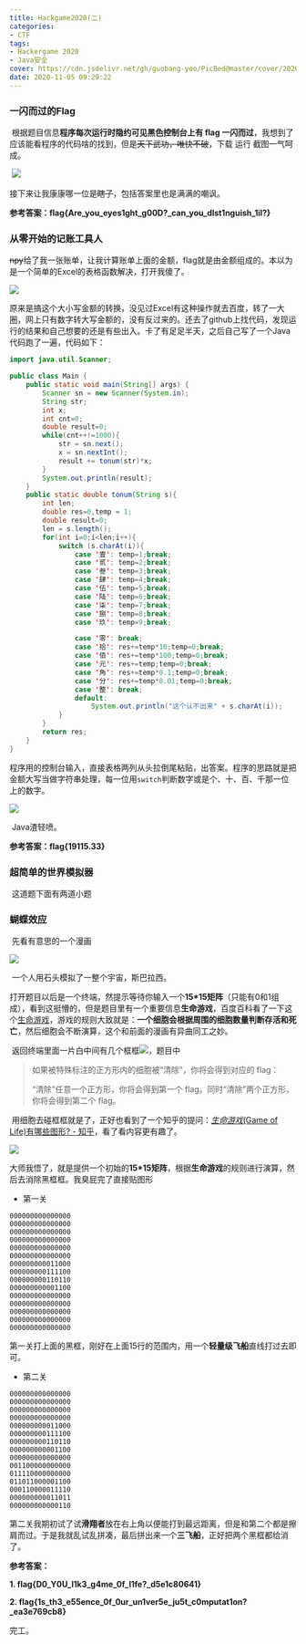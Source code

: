 ```yaml
---
title: Hackgame2020(二)
categories:
- CTF
tags:
- Hackergame 2020
- Java安全
cover: https://cdn.jsdelivr.net/gh/guobang-yoo/PicBed@master/cover/20201111123547.png
date: 2020-11-05 09:29:22
---
```



### 一闪而过的Flag

​	根据题目信息**程序每次运行时隐约可见黑色控制台上有 flag 一闪而过**，我想到了应该能看程序的代码啥的找到，但是~~天下武功，唯快不破~~，下载 运行 截图一气呵成。

​	![](https://s1.ax1x.com/2020/11/09/B7TOUA.png)

​	接下来让我康康哪一位是~~瞎子~~，包括答案里也是满满的嘲讽。

**参考答案：flag{Are_you_eyes1ght_g00D?_can_you_dIst1nguish_1iI?}**



### 从零开始的记账工具人

​	~~npy~~给了我一张账单，让我计算账单上面的金额，flag就是由金额组成的。本以为是一个简单的Excel的表格函数解决，打开我傻了。

![](https://s1.ax1x.com/2020/11/05/B2Flxf.png)

​	原来是搞这个大小写金额的转换，没见过Excel有这种操作就去百度，转了一大圈，网上只有数字转大写金额的，没有反过来的。还去了github上找代码，发现运行的结果和自己想要的还是有些出入。卡了有足足半天，之后自己写了一个Java代码跑了一遍，代码如下：

```java
import java.util.Scanner;

public class Main {
    public static void main(String[] args) {
        Scanner sn = new Scanner(System.in);
        String str;
        int x;
        int cnt=0;
        double result=0;
        while(cnt++!=1000){
            str = sn.next();
            x = sn.nextInt();
            result += tonum(str)*x;
        }
        System.out.println(result);
    }
    public static double tonum(String s){
        int len;
        double res=0,temp = 1;
        double result=0;
        len = s.length();
        for(int i=0;i<len;i++){
            switch (s.charAt(i)){
                case '壹': temp=1;break;
                case '贰': temp=2;break;
                case '叁': temp=3;break;
                case '肆': temp=4;break;
                case '伍': temp=5;break;
                case '陆': temp=6;break;
                case '柒': temp=7;break;
                case '捌': temp=8;break;
                case '玖': temp=9;break;

                case '零': break;
                case '拾': res+=temp*10;temp=0;break;
                case '佰': res+=temp*100;temp=0;break;
                case '元': res+=temp;temp=0;break;
                case '角': res+=temp*0.1;temp=0;break;
                case '分': res+=temp*0.01;temp=0;break;
                case '整': break;
                default:
                    System.out.println("这个认不出来" + s.charAt(i));
            }
        }
        return res;
    }
}

```

​	程序用的控制台输入，直接表格两列从头拉倒尾粘贴，出答案。程序的思路就是把金额大写当做字符串处理，每一位用`switch`判断数字或是个、十、百、千那一位上的数字。

![](https://s1.ax1x.com/2020/11/05/B2F7ee.png)

​	Java渣轻喷。

**参考答案：flag{19115.33}**



### 超简单的世界模拟器

​	这道题下面有两道小题

### 蝴蝶效应

​	先看有意思的一个漫画

![](https://s1.ax1x.com/2020/11/05/B2k9eg.png)

​	一个人用石头模拟了一整个宇宙，斯巴拉西。

​	打开题目以后是一个终端，然提示等待你输入一个**15*15矩阵**（只能有0和1组成），看到这挺懵的，但是题目里有一个重要信息**生命游戏**，百度百科看了一下这个[生命游戏](https://baike.baidu.com/item/%E7%94%9F%E5%91%BD%E6%B8%B8%E6%88%8F/2926434?fr=aladdin)，游戏的规则大致就是：**一个细胞会根据周围的细胞数量判断存活和死亡**，然后细胞会不断演算，这个和前面的漫画有异曲同工之妙。

​	返回终端里面一片白中间有几个框框![](https://s1.ax1x.com/2020/11/05/B2ZFBT.png)，题目中

> 如果被特殊标注的正方形内的细胞被“清除”，你将会得到对应的 flag：
>
> “清除”任意一个正方形，你将会得到第一个 flag。同时“清除”两个正方形，你将会得到第二个 flag。

​	用细胞去碰框框就是了，正好也看到了一个知乎的提问：[*生命游戏*(Game of Life)有哪些图形? - 知乎](https://baike.baidu.com/item/%E7%94%9F%E5%91%BD%E6%B8%B8%E6%88%8F/2926434?fr=aladdin)，看了看内容更有趣了。

![](https://s1.ax1x.com/2020/11/05/B2elzn.png)

​	大师我悟了，就是提供一个初始的**15*15矩阵**，根据**生命游戏**的规则进行演算，然后去消除黑框框。我臭屁完了直接贴图形

* 第一关

```轻量级飞船
000000000000000
000000000000000
000000000000000
000000000000000
000000000000000
000000000000000
000000000011000
000000000111100
000000000110110
000000000001100
000000000000000
000000000000000
000000000000000
000000000000000
000000000000000
```

​	第一关打上面的黑框，刚好在上面15行的范围内，用一个**轻量级飞船**直线打过去即可。

* 第二关

```三飞船
000000000000000
000000000000000
000000000000000
000000000000000
000000000011000
000000000111100
000000000110110
000000000001100
000000000000000
001100000000000
011110000000000
011011000001100
000110000011110
000000000011011
000000000000110
```

​	第二关我期初试了试**滑翔者**放在右上角以便能打到最远距离，但是和第二个都是擦肩而过。于是我就乱试乱拼凑，最后拼出来一个**三飞船**，正好把两个黑框都给消了。

**参考答案：**

**1. flag{D0_Y0U_l1k3_g4me_0f_l1fe?_d5e1c80641}**

**2. flag{1s_th3_e55ence_0f_0ur_un1ver5e_ju5t_c0mputat1on?_ea3e769cb8}**



完工。